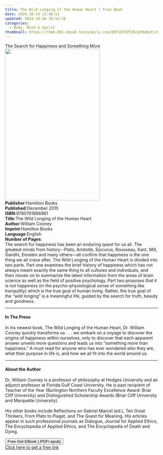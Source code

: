 ```yaml
---
title: The Wild Longing of the Human Heart | Free Book
date: 2024-10-24 12:40:51
updated: 2024-10-26 10:53:10
categories:
  - Body, Mind & Spirit
thumbnail: https://thmb-001-ebook.techidaily.com/89f16fd7535cb39e8afccb8526be54b56bd137030f729d3f5df76e3c46ce0a67.jpg
---
```

<main id="book-container">
  <div class="flex flex-col">
    <div class="book-brief flex-1 py-6 px-4 sm:p-6 md:py-10 md:px-8">
      <!-- brief-->
      <div class="book-brief-main">
        The Search for Happiness and Something More
      </div>
    </div>
    <div
      class="book-meta-info flex-1 grid gap-4 col-start-1 col-end-3 row-start-1 sm:mb-6 sm:grid-cols-4 lg:gap-6 lg:col-start-2 lg:row-end-6 lg:row-span-6 lg:mb-0"
    >
      <div
        class="book-meta-info-left place-content-center mt-4 p-4 text-sm leading-6 col-start-2 col-span-2 dark:text-slate-400"
      >
        <img
          class="w-full h-500 object-cover rounded-lg sm:h-255 sm:col-span-2 lg:col-span-full"
          src="https://img-001-ebook.techidaily.com/50fa8158fd3919dcc365e899a4dc86d85e81cf023b2fa37ddb994f1eb81226a7.jpg"
          alt=""
          width="312"
          height="500"
        />
      </div>
      <div
        class="book-meta-info-right mt-2 col-start-1 row-start-2 col-span-3 self-center"
      >
        <!-- meta data  -->
        <div class="flex flex-col px-4 md:px-8">
          <div class="flex-1">
            <strong>Publisher</strong>:<span class="px-2">Hamilton Books</span>
          </div>
          <div class="flex-1">
            <strong>Published</strong>:<span class="px-2">December 2015</span>
          </div>
          <div class="flex-1">
            <strong>ISBN</strong>:<span class="px-2">9780761866961</span>
          </div>
          <div class="flex-1">
            <strong>Title</strong>:<span class="px-2"
              >The Wild Longing of the Human Heart</span
            >
          </div>
          <div class="flex-1">
            <strong>Author</strong>:<span class="px-2">William Cooney</span>
          </div>
          <div class="flex-1">
            <strong>Imprint</strong>:<span class="px-2">Hamilton Books</span>
          </div>
          <div class="flex-1">
            <strong>Language</strong>:<span class="px-2">English</span>
          </div>
          <div class="flex-1">
            <strong>Number of Pages</strong>:<span class="px-2"></span>
          </div>
        </div>
      </div>
    </div>
    <div class="book-description flex-1 py-6 px-4 sm:p-6 md:py-10 md:px-8">
      <div class="book-description-main">
        <div accordion-content="" id="description">
          The search for happiness has been an enduring quest for us all. The
          greatest minds from history--Plato, Aristotle, Epicurus, Rousseau,
          Kant, Mill, Gandhi, Einstein and many others—all confirm that
          happiness is the one thing we all crave after. The Wild Longing of the
          Human Heart is divided into two parts. Part one examines the brief
          history of happiness which has not always meant exactly the same thing
          to all cultures and individuals, and then moves on to summarize the
          latest information from the areas of brain science as well as the
          field of positive psychology. Part two proposes that it is not
          happiness (in the psycho-physiological sense of something like
          tranquility) which is the true goal of human living. Rather, the true
          goal of the “wild longing” is a meaningful life, guided by the search
          for truth, beauty and goodness.
        </div>
      </div>
    </div>
    <div class="book-excerpts flex-1 py-6 px-4 sm:p-6 md:py-10 md:px-8">
      <!-- excerpts-->
      <div class="book-excerpts-main">
        <hr />
        <h4 class="placeholder placeholder-heading">
          <span>In The Press</span>
        </h4>
        <p>
          In his newest book, The Wild Longing of the Human Heart, Dr. William
          Cooney quickly transforms us . . . we embark on a voyage to discover
          the origins of happiness within ourselves, only to discover that each
          apparent answer unveils more questions and leads us into “something
          more than happiness.” A must read for anyone who has ever wondered who
          they are, what their purpose in life is, and how we all fit into the
          world around us.
        </p>
      </div>
    </div>
    <div class="book-about-author flex-1 py-6 px-4 sm:p-6 md:py-10 md:px-8">
      <!-- about author-->
      <div class="book-main-author-main">
        <hr />
        <h4 class="placeholder placeholder-heading">
          <span>About the Author</span>
        </h4>
        <p>
          Dr. William Cooney is a professor of philosophy at Hodges University
          and an adjunct professor at Florida Gulf Coast University. He is past
          recipient of Teacher of the Year (Burlington Northern Faculty
          Excellence Award: Briar Cliff University) and Distinguished
          Scholarship Awards (Briar Cliff University and Marquette
          University).<br /><br />His other books include Reflections on Gabriel
          Marcel (ed.), Ten Great Thinkers, From Plato to Piaget, and The Quest
          for Meaning. His articles appear in such professional journals as
          Dialogue, Journal for Applied Ethics, The Encyclopedia of Applied
          Ethics, and The Encyclopedia of Death and Dying.
        </p>
      </div>
    </div>
    <div class="book-free-get flex-1 py-6 px-4 sm:p-6 md:py-10 md:px-8">
      <button
        id="btn-free-get"
        class="bg-blue-500 hover:bg-blue-700 text-white font-bold py-2 px-4 rounded"
      >
        Free Get EBook (.PDF/.epub)
      </button>
      <div id="countdown-display" class="px-2 text-lg mt-2"></div>
      <a
        id="free-link"
        class="hidden bg-blue-500 hover:bg-blue-700 text-white font-bold py-2 px-4 rounded"
        href="https://www.ebooks.com/en-us/book/2419693/the-wild-longing-of-the-human-heart/william-cooney/"
        target="_blank"
        >Click here to get a free link</a
      >
    </div>
    <script>
      let countdownTime = 0;
      let countdownInterval = null;
      document
        .getElementById('btn-free-get')
        .addEventListener('click', startCountdown);
      function startCountdown() {
        countdownTime = new Date().getTime() + 60000 * 3;
        countdownInterval = setInterval(updateCountdown, 1000);
        document.getElementById('btn-free-get').disabled = true;
        document
          .getElementById('btn-free-get')
          .classList.add('bg-gray-500', 'cursor-not-allowed');
      }
      function updateCountdown() {
        let currentTime = new Date().getTime();
        let timeLeft = countdownTime - currentTime;
        let secondsLeft = Math.floor(timeLeft / 1000);
        document.getElementById('countdown-display').innerHTML =
          `Remaining time: ${secondsLeft} seconds.`;
        if (secondsLeft <= 0) {
          clearInterval(countdownInterval);
          document.getElementById('btn-free-get').classList.add('hidden');
          document.getElementById('free-link').classList.remove('hidden');
          document.getElementById('countdown-display').innerHTML = '';
        }
      }
    </script>
  </div>
</main>
